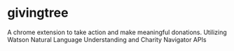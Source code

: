# givingtree

A chrome extension to take action and make meaningful donations. Utilizing Watson Natural Language Understanding and Charity Navigator APIs
